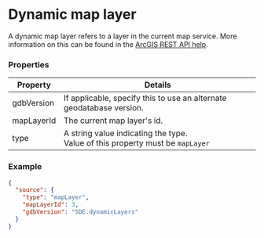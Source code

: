 # Dynamic map layer

A dynamic map layer refers to a layer in the current map service. More information on this can be found in the [ArcGIS REST API help](http://resources.arcgis.com/en/help/rest/apiref/layersource.html).

### Properties

| Property | Details
| --- | ---
| gdbVersion | If applicable, specify this to use an alternate geodatabase version.
| mapLayerId | The current map layer's id.
| type | A string value indicating the type.<br>Value of this property must be `mapLayer`


### Example

```json
{
  "source": {
    "type": "mapLayer",
    "mapLayerId": 3,
    "gdbVersion": "SDE.dynamicLayers"
  }
}
```


